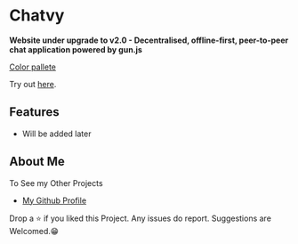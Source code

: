# Chatvy

<!-- <p>
<img src="./client/public/icon.png"/>
</p> -->

**Website under upgrade to v2.0 - Decentralised, offline-first, peer-to-peer chat application powered by gun.js**

[Color pallete](https://colorhunt.co/palette/1a1a2e16213e0f3460e94560) 

Try out [here](https://chatzilla-private-chat.web.app/).

## Features

- Will be added later

## About Me

To See my Other Projects

- [My Github Profile](https://github.com/Poujhit)

Drop a ⭐ if you liked this Project. Any issues do report. Suggestions are Welcomed.😁
